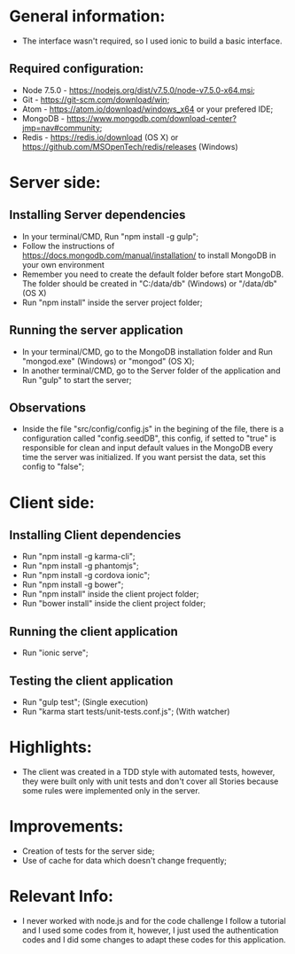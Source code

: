 # General information: #

* The interface wasn't required, so I used ionic to build a basic interface.

## Required configuration: ##

* Node 7.5.0 - https://nodejs.org/dist/v7.5.0/node-v7.5.0-x64.msi;
* Git - https://git-scm.com/download/win;
* Atom - https://atom.io/download/windows_x64 or your prefered IDE;
* MongoDB - https://www.mongodb.com/download-center?jmp=nav#community;
* Redis - https://redis.io/download (OS X) or https://github.com/MSOpenTech/redis/releases (Windows)

# Server side: #

## Installing Server dependencies ##

* In your terminal/CMD, Run "npm install -g gulp";
* Follow the instructions of https://docs.mongodb.com/manual/installation/ to install MongoDB in your own environment
* Remember you need to create the default folder before start MongoDB. The folder should be created in "C:/data/db" (Windows) or "/data/db" (OS X)
* Run "npm install" inside the server project folder;

## Running the server application ##

* In your terminal/CMD, go to the MongoDB installation folder and Run "mongod.exe" (Windows) or "mongod" (OS X);
* In another terminal/CMD, go to the Server folder of the application and Run "gulp" to start the server;

## Observations ##

* Inside the file "src/config/config.js" in the begining of the file, there is a configuration called "config.seedDB", this config, if setted to "true" is responsible for clean and input default values in the MongoDB every time the server was initialized. If you want persist the data, set this config to "false";


# Client side: #

## Installing Client dependencies ##

* Run "npm install -g karma-cli";
* Run "npm install -g phantomjs";
* Run "npm install -g cordova ionic";
* Run "npm install -g bower";
* Run "npm install" inside the client project folder;
* Run "bower install" inside the client project folder;

## Running the client application ##

* Run "ionic serve";

## Testing the client application ##

* Run "gulp test"; (Single execution)
* Run "karma start tests/unit-tests.conf.js"; (With watcher)

# Highlights: #

* The client was created in a TDD style with automated tests, however, they were built only with unit tests and don't cover all Stories because some rules were implemented only in the server.

# Improvements: #

* Creation of tests for the server side;
* Use of cache for data which doesn't change frequently;

# Relevant Info: #

* I never worked with node.js and for the code challenge I follow a tutorial and I used some codes from it, however, I just used the authentication codes and I did some changes to adapt these codes for this application.

